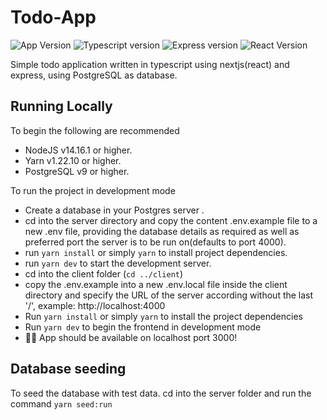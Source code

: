 # Todo-App

![App Version](https://img.shields.io/badge/version-1.0.0-green.svg)
![Typescript version](https://img.shields.io/badge/typescript-4.2.4-blue.svg)
![Express version](https://img.shields.io/badge/express-4.17.1-black)
![React Version](https://img.shields.io/badge/react-17.0.2-blue.svg)

Simple todo application written in typescript using nextjs(react) and express, using PostgreSQL as database.

## Running Locally

To begin the following are recommended

- NodeJS v14.16.1 or higher.
- Yarn v1.22.10 or higher.
- PostgreSQL v9 or higher.

To run the project in development mode

- Create a database in your Postgres server .
- cd into the server directory and copy the content .env.example file to a new .env file, providing the database details as required as well as preferred port the server is to be run on(defaults to port 4000).
- run `yarn install` or simply `yarn` to install project dependencies.
- run `yarn dev` to start the development server.
- cd into the client folder (`cd ../client`)
- copy the .env.example into a new .env.local file inside the client directory and specify the URL of the server according without the last '/', example: http://localhost:4000
- Run `yarn install` or simply `yarn` to install the project dependencies
- Run `yarn dev` to begin the frontend in development mode
- 🚀🚀 App should be available on localhost port 3000!

## Database seeding

To seed the database with test data. cd into the server folder and run the command `yarn seed:run`
